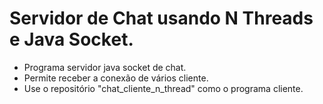 # Servidor de Chat usando N Threads e Java Socket.

- Programa servidor java socket de chat.
- Permite receber a conexão de vários cliente.
- Use o repositório "chat_cliente_n_thread" como o programa cliente.
